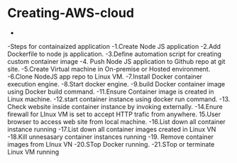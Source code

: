 # Creating-AWS-cloud
-

-Steps for containaized application
-1.Create Node JS application
-2.Add Dockerfile to node js application.
-3.Define automation script for creating custom container image
-4. Push Node JS application to Github repo at git site.
-5.Create Virtual machine in On-premise or Hosted environment.
-6.Clone NodeJS app repo to Linux VM.
-7.Install Docker container execution engine.
-8.Start docker engine.
-9.build Docker container image using Docker build command.
-11.Ensure Container image is created in Linux machine.
-12.start container instance using docker run command.
-13. Check website inside container instance by invoking externally.
-14.Enure firewall for LInux VM is set to accept HTTP trafic from anywhere. 15.User browser to access web site from local machine.
-16.List down all container instance running
-17.List down all container images created in Linux VN
-18.Kill unnesasary container instances running
-19. Remove container images from LInux VN
-20.STop Docker running.
-21.STop or terminate Linux VM running
